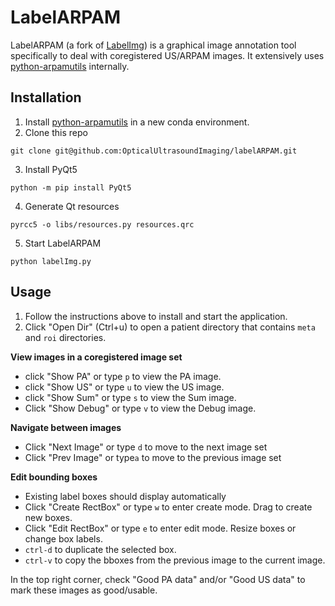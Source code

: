 # LabelARPAM

LabelARPAM (a fork of [LabelImg](https://github.com/tzutalin/labelImg)) is a graphical image annotation tool specifically to deal with coregistered US/ARPAM images.
It extensively uses [python-arpamutils](https://github.com/OpticalUltrasoundImaging/python-arpamutils) internally.

## Installation

1. Install [python-arpamutils](https://github.com/OpticalUltrasoundImaging/python-arpamutils) in a new conda environment. 
2. Clone this repo

```
git clone git@github.com:OpticalUltrasoundImaging/labelARPAM.git
```

3. Install PyQt5

```
python -m pip install PyQt5
```

4. Generate Qt resources

```
pyrcc5 -o libs/resources.py resources.qrc
```

5. Start LabelARPAM

```
python labelImg.py
```

## Usage

1. Follow the instructions above to install and start the application.
2. Click "Open Dir" (Ctrl+u) to open a patient directory that contains `meta` and `roi` directories.

**View images in a coregistered image set**
* click "Show PA" or type `p` to view the PA image.
* click "Show US" or type `u` to view the US image.
* click "Show Sum" or type `s` to view the Sum image.
* Click "Show Debug" or type `v` to view the Debug image.

**Navigate between images**
* Click "Next Image" or type `d` to move to the next image set
* Click "Prev Image" or type`a` to move to the previous image set

**Edit bounding boxes**
* Existing label boxes should display automatically
* Click "Create RectBox" or type `w` to enter create mode. Drag to create new boxes.
* Click "Edit RectBox" or type `e` to enter edit mode. Resize boxes or change box labels.
* `ctrl-d` to duplicate the selected box.
* `ctrl-v` to copy the bboxes from the previous image to the current image.

In the top right corner, check "Good PA data" and/or "Good US data" to mark these images as good/usable.
